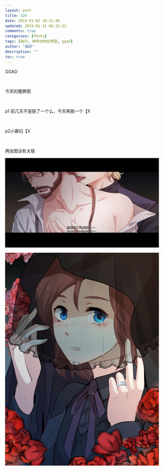 ```yaml
---
layout: post
title: 526
date: 2019-01-02 10:31:46
updated: 2019-01-31 06:15:32
comments: true
categories: [Photo]
tags: [格邓, 神奇动物在哪里, ggad]
author: "猫厨"
description: ""
toc: true
---
```


<p>GGAD</p> 
<p>&nbsp;<br /></p> 
<p>今天的醒脾图</p> 
<p>&nbsp;<br /></p> 
<p>p1 前几天不是脱了一个么，今天再脱一个【X</p> 
<p>&nbsp;<br /></p> 
<p>p2小寡妇【X</p> 
<p>&nbsp;<br /></p> 
<p>两张图没有关联</p>

![](https://raw.githubusercontent.com/alicewish/meowchain247/master/img_cVZNdzJtQk9JV2VHeUs0b0pONFN6TkdEdzQ4Wi9uK2VTVWhHUnNVbmwyTk9WbTFMWXNpNjZnPT0.jpg)

![](https://raw.githubusercontent.com/alicewish/meowchain247/master/img_cVZNdzJtQk9JV2NramNlWEdZWGlpdGc3Ylg4aVNsdVk1RVU5QWZFUk00Qkd1ei9aOUFSUDl3PT0.jpg)